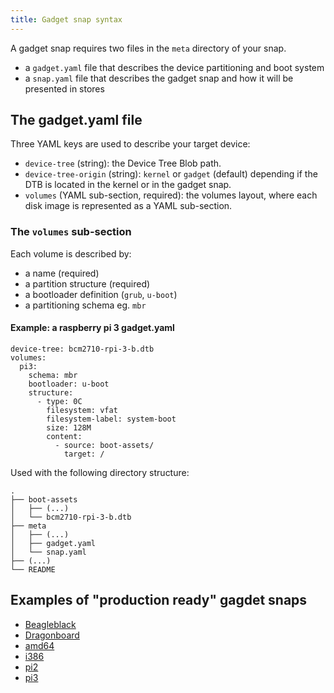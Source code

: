 ```yaml
---
title: Gadget snap syntax
---
```

A gadget snap requires two files in the `meta` directory of your snap.

* a `gadget.yaml` file that describes the device partitioning and boot system
* a `snap.yaml` file that describes the gadget snap and how it will be presented in stores

## The gadget.yaml file

Three YAML keys are used to describe your target device:

* `device-tree` (string): the Device Tree Blob path.
* `device-tree-origin` (string): `kernel` or `gadget` (default) depending if the DTB is located in the kernel or in the gadget snap.
* `volumes` (YAML sub-section, required): the volumes layout, where each disk image is represented as a YAML sub-section.

### The `volumes` sub-section

Each volume is described by:

* a name (required)
* a partition structure (required)
* a bootloader definition (`grub`, `u-boot`)
* a partitioning schema eg. `mbr`

#### Example: a raspberry pi 3 gadget.yaml

    device-tree: bcm2710-rpi-3-b.dtb
    volumes:
      pi3:
        schema: mbr
        bootloader: u-boot
        structure:
          - type: 0C
            filesystem: vfat
            filesystem-label: system-boot
            size: 128M
            content:
              - source: boot-assets/
                target: /

Used with the following directory structure:

    .
    ├── boot-assets
    │   ├── (...)
    │   └── bcm2710-rpi-3-b.dtb
    ├── meta
    │   ├── (...)
    │   ├── gadget.yaml
    │   └── snap.yaml
    ├── (...)
    └── README

## Examples of "production ready" gagdet snaps

- [Beagleblack](http://bazaar.launchpad.net/~snappy-dev/snappy-hub/snappy-systems/files/head:/beagleblack/)
- [Dragonboard](http://bazaar.launchpad.net/~snappy-dev/snappy-hub/snappy-systems/files/head:/dragonboard/)
- [amd64](http://bazaar.launchpad.net/~snappy-dev/snappy-hub/snappy-systems/files/head:/generic-amd64/)
- [i386](http://bazaar.launchpad.net/~snappy-dev/snappy-hub/snappy-systems/files/head:/generic-i386/)
- [pi2](http://bazaar.launchpad.net/~snappy-dev/snappy-hub/snappy-systems/files/head:/pi2/)
- [pi3](http://bazaar.launchpad.net/~snappy-dev/snappy-hub/snappy-systems/files/head:/pi3/)
